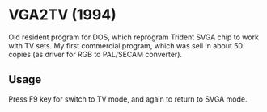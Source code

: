 # VGA2TV (1994)
Old resident program for DOS, which reprogram Trident SVGA chip to work with TV sets.
My first commercial program, which was sell in about 50 copies (as driver for RGB to PAL/SECAM converter).

## Usage
Press F9 key for switch to TV mode, and again to return to SVGA mode. 


